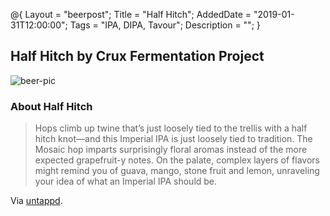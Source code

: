 @{ 
 Layout = "beerpost"; 
 Title = "Half Hitch"; 
 AddedDate = "2019-01-31T12:00:00"; 
 Tags = "IPA, DIPA, Tavour"; 
 Description = ""; 
 } 
 

## Half Hitch by Crux Fermentation Project

![beer-pic]

### About Half Hitch

> Hops climb up twine that’s just loosely tied to the trellis with a half hitch knot—and this Imperial IPA is just loosely tied to tradition. The Mosaic hop imparts surprisingly floral aromas instead of the more expected grapefruit-y notes. On the palate, complex layers of flavors might remind you of guava, mango, stone fruit and lemon, unraveling your idea of what an Imperial IPA should be.

Via [untappd][untappd-url].

[untappd-url]: <https://untappd.com/b/crux-fermentation-project-half-hitch/537886>
[beer-pic]: https://jasonpowley.com/assets/img/2019-01-31-half-hitch.jpeg "Half Hitch by Crux Fermentation Project"
